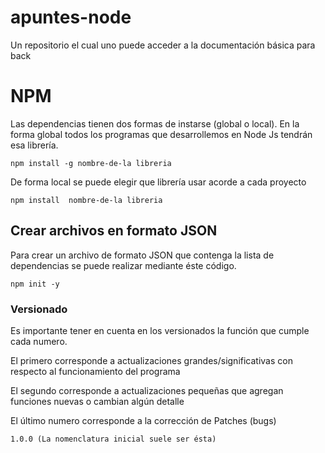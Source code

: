 # apuntes-node
Un repositorio el cual uno puede acceder a la documentación básica para back

# NPM
Las dependencias tienen dos formas de instarse (global o local). En la forma global todos los programas que desarrollemos en Node Js tendrán esa librería. 

```
npm install -g nombre-de-la libreria
````

De forma local se puede elegir que librería usar acorde a cada proyecto 

```
npm install  nombre-de-la libreria
````

##
## Crear archivos en formato JSON

Para crear un archivo de formato JSON que contenga la lista de dependencias se puede realizar mediante éste código.

```
npm init -y
```
### Versionado 
Es importante tener en cuenta en los versionados la función que cumple cada numero.

El primero corresponde a actualizaciones grandes/significativas con respecto al funcionamiento del programa

El segundo corresponde a actualizaciones pequeñas que agregan funciones nuevas o cambian algún detalle

El último numero corresponde a la corrección de Patches (bugs)
```
1.0.0 (La nomenclatura inicial suele ser ésta)
```






